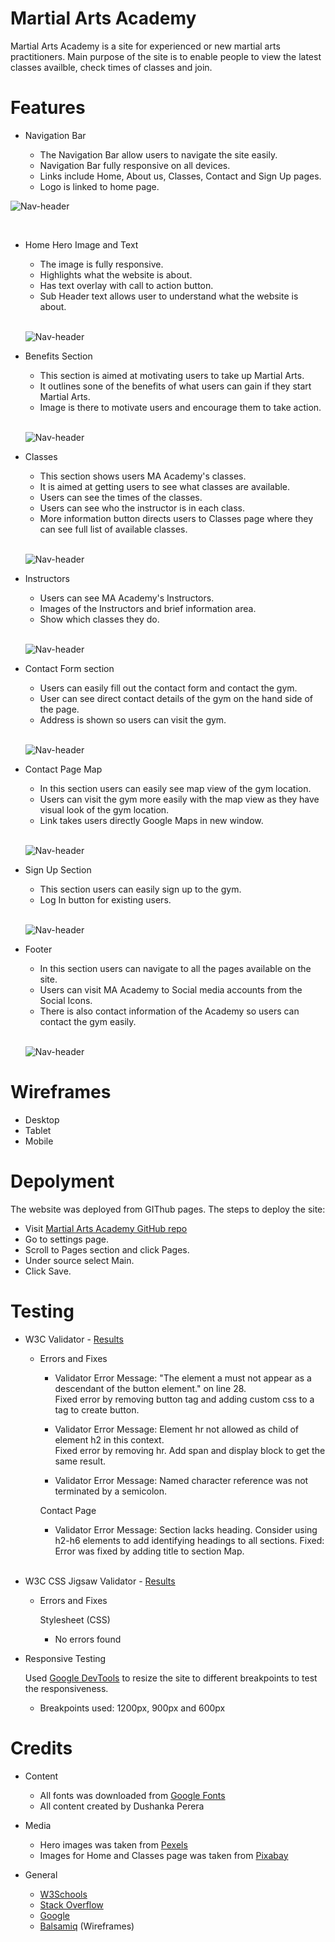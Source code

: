 # Martial Arts Academy

Martial Arts Academy is a site for experienced or new martial arts practitioners. Main purpose of the site is to enable people to view the latest classes availble, check times of classes and join.

# Features

* Navigation Bar

    * The Navigation Bar allow users to navigate the site easily. 
    * Navigation Bar fully responsive on all devices.
    * Links include Home, About us, Classes, Contact and Sign Up pages.
    * Logo is linked to home page.

![Nav-header](readme-files/screenshots/Navigation-bar.png)

<br>

* Home Hero Image and Text

    * The image is fully responsive. 
    * Highlights what the website is about.
    * Has text overlay with call to action button.
    * Sub Header text allows user to understand what the website is about.
    
    <br>

    ![Nav-header](readme-files/screenshots/hero-image.png)


* Benefits Section

    * This section is aimed at motivating users to take up Martial Arts.
    * It outlines sone of the benefits of what users can gain if they start Martial Arts.
    * Image is there to motivate users and encourage them to take action.

    <br>

    ![Nav-header](readme-files/screenshots/benefits-section.png)

* Classes

    * This section shows users MA Academy's classes.
    * It is aimed at getting users to see what classes are available.
    * Users can see the times of the classes.
    * Users can see who the instructor is in each class.
    * More information button directs users to Classes page where they can see full list of available classes.

    <br>

    ![Nav-header](readme-files/screenshots/classes-sections.png)

* Instructors

    * Users can see MA Academy's Instructors.
    * Images of the Instructors and brief information area.
    * Show which classes they do.

    <br>

    ![Nav-header](readme-files/screenshots/instructor-section.png)

* Contact Form section

    * Users can easily fill out the contact form and contact the gym.
    * User can see direct contact details of the gym on the hand side of the page.
    * Address is shown so users can visit the gym.

    <br>

    ![Nav-header](readme-files/screenshots/contact-section.png)

* Contact Page Map

    * In this section users can easily see map view of the gym location.
    * Users can visit the gym more easily with the map view as they have visual look of the gym location.
    * Link takes users directly Google Maps in new window.

    <br>

    ![Nav-header](readme-files/screenshots/maps-section.png)

* Sign Up Section

    * This section users can easily sign up to the gym.
    * Log In button for existing users.

    <br>

    ![Nav-header](readme-files/screenshots/signup-section.png)

* Footer 

    * In this section users can navigate to all the pages available on the site.
    * Users can visit MA Academy to Social media accounts from the Social Icons.
    * There is also contact information of the Academy so users can contact the gym easily.

    <br>

    ![Nav-header](readme-files/screenshots/footer-section.png)

# Wireframes

* Desktop
* Tablet
* Mobile

# Depolyment

The website was deployed from GIThub pages. The steps to deploy the site:

* Visit [Martial Arts Academy GitHub repo](https://github.com/dushanka-dev/martial-arts-academy)
* Go to settings page.
* Scroll to Pages section and click Pages.
* Under source select Main. 
* Click Save.

# Testing

* W3C Validator - [Results](https://validator.w3.org/nu/?doc=https%3A%2F%2Fdushanka-dev.github.io%2Fmartial-arts-academy%2F)

    * Errors and Fixes
    
        * Validator Error Message: "The element a must not appear as a descendant of the button element." on line 28. <br>
        Fixed error by removing button tag and adding custom css to a tag to create button.

        * Validator Error Message: Element hr not allowed as child of element h2 in this context. <br> 
        Fixed error by removing hr. Add span and display block to get the same result.

        * Validator Error Message: Named character reference was not terminated by a semicolon.

        Contact Page

        * Validator Error Message: Section lacks heading. Consider using h2-h6 elements to add identifying headings to all sections. Fixed: Error was fixed by adding title to section Map.

        <br>

* W3C CSS Jigsaw Validator - [Results](https://validator.w3.org/nu/?doc=https%3A%2F%2Fdushanka-dev.github.io%2Fmartial-arts-academy%2F)
    
    * Errors and Fixes

        Stylesheet (CSS)
        * No errors found

* Responsive Testing

    Used [Google DevTools](https://developer.chrome.com/docs/devtools/) to resize the site to different breakpoints to test the responsiveness.

    * Breakpoints used: 1200px, 900px and 600px

# Credits

* Content

    * All fonts was downloaded from [Google Fonts](https://fonts.google.com/)
    * All content created by Dushanka Perera

* Media
    
    * Hero images was taken from [Pexels](https://www.pexels.com/)
    * Images for Home and Classes page was taken from [Pixabay](https://pixabay.com/)

* General

    * [W3Schools](https://www.w3schools.com/)
    * [Stack Overflow](https://stackoverflow.com/)
    * [Google](https://www.google.com/)
    * [Balsamiq](https://balsamiq.com/) (Wireframes)


        







